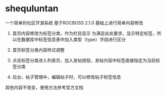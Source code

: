 # shequluntan
一个简单的社区开源系统
基于ROCBOSS 2.1.0 基础上进行简单内容修改

1. 首页内容修改为标签分类，作为栏目显示
   为满足此处要求，显示特定标签，所以在数据库中标签信息表中加入类型（type）字段进行区分

2. 首页标签分类内容样式调整

3. 点击标签分类进入列表页，加入发帖按钮，发帖内容中标签直接指定为当前标签分类

4. 后台，帖子管理中，编辑帖子时，可以修改帖子标签信息

其他内容不改变，使用方法参考官方文档
